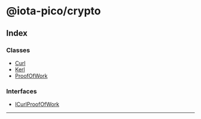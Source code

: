 


#  @iota-pico/crypto

## Index

### Classes

* [Curl](classes/curl.md)
* [Kerl](classes/kerl.md)
* [ProofOfWork](classes/proofofwork.md)


### Interfaces

* [ICurlProofOfWork](interfaces/icurlproofofwork.md)



---
